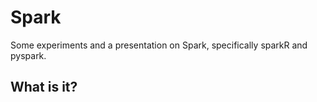 # Spark
Some experiments and a presentation on Spark, specifically sparkR and
pyspark.

## What is it?
